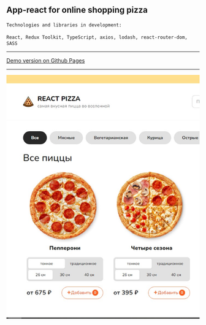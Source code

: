 ## App-react for online shopping pizza

```
Technologies and libraries in development:

React, Redux Toolkit, TypeScript, axios, lodash, react-router-dom, SASS
```

***

[Demo version on Github Pages](https://nedug.github.io/Pizza-App-React)

***

![](https://github.com/nedug/cv-alexander-r/blob/main/src/common/img/pizza.jpg?raw=true)